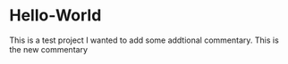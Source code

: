 # Hello-World
This is a test project
I wanted to add some addtional commentary.  This is the new commentary
